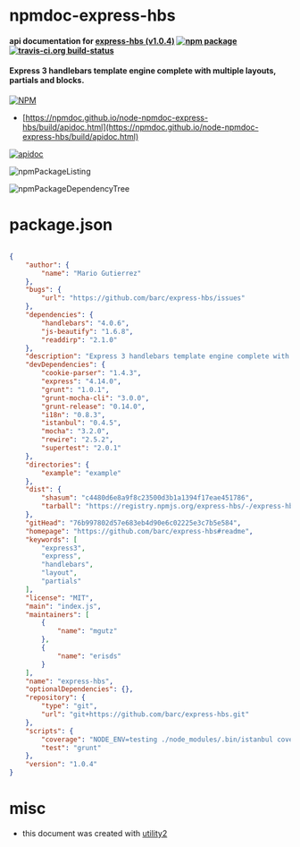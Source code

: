 # npmdoc-express-hbs

#### api documentation for  [express-hbs (v1.0.4)](https://github.com/barc/express-hbs#readme)  [![npm package](https://img.shields.io/npm/v/npmdoc-express-hbs.svg?style=flat-square)](https://www.npmjs.org/package/npmdoc-express-hbs) [![travis-ci.org build-status](https://api.travis-ci.org/npmdoc/node-npmdoc-express-hbs.svg)](https://travis-ci.org/npmdoc/node-npmdoc-express-hbs)

#### Express 3 handlebars template engine complete with multiple layouts, partials and blocks.

[![NPM](https://nodei.co/npm/express-hbs.png?downloads=true&downloadRank=true&stars=true)](https://www.npmjs.com/package/express-hbs)

- [https://npmdoc.github.io/node-npmdoc-express-hbs/build/apidoc.html](https://npmdoc.github.io/node-npmdoc-express-hbs/build/apidoc.html)

[![apidoc](https://npmdoc.github.io/node-npmdoc-express-hbs/build/screenCapture.buildCi.browser.%252Ftmp%252Fbuild%252Fapidoc.html.png)](https://npmdoc.github.io/node-npmdoc-express-hbs/build/apidoc.html)

![npmPackageListing](https://npmdoc.github.io/node-npmdoc-express-hbs/build/screenCapture.npmPackageListing.svg)

![npmPackageDependencyTree](https://npmdoc.github.io/node-npmdoc-express-hbs/build/screenCapture.npmPackageDependencyTree.svg)



# package.json

```json

{
    "author": {
        "name": "Mario Gutierrez"
    },
    "bugs": {
        "url": "https://github.com/barc/express-hbs/issues"
    },
    "dependencies": {
        "handlebars": "4.0.6",
        "js-beautify": "1.6.8",
        "readdirp": "2.1.0"
    },
    "description": "Express 3 handlebars template engine complete with multiple layouts, partials and blocks.",
    "devDependencies": {
        "cookie-parser": "1.4.3",
        "express": "4.14.0",
        "grunt": "1.0.1",
        "grunt-mocha-cli": "3.0.0",
        "grunt-release": "0.14.0",
        "i18n": "0.8.3",
        "istanbul": "0.4.5",
        "mocha": "3.2.0",
        "rewire": "2.5.2",
        "supertest": "2.0.1"
    },
    "directories": {
        "example": "example"
    },
    "dist": {
        "shasum": "c4480d6e8a9f8c23500d3b1a1394f17eae451786",
        "tarball": "https://registry.npmjs.org/express-hbs/-/express-hbs-1.0.4.tgz"
    },
    "gitHead": "76b997802d57e683eb4d90e6c02225e3c7b5e584",
    "homepage": "https://github.com/barc/express-hbs#readme",
    "keywords": [
        "express3",
        "express",
        "handlebars",
        "layout",
        "partials"
    ],
    "license": "MIT",
    "main": "index.js",
    "maintainers": [
        {
            "name": "mgutz"
        },
        {
            "name": "erisds"
        }
    ],
    "name": "express-hbs",
    "optionalDependencies": {},
    "repository": {
        "type": "git",
        "url": "git+https://github.com/barc/express-hbs.git"
    },
    "scripts": {
        "coverage": "NODE_ENV=testing ./node_modules/.bin/istanbul cover --dir test/coverage -x 'example/**' ./node_modules/.bin/_mocha",
        "test": "grunt"
    },
    "version": "1.0.4"
}
```



# misc
- this document was created with [utility2](https://github.com/kaizhu256/node-utility2)
